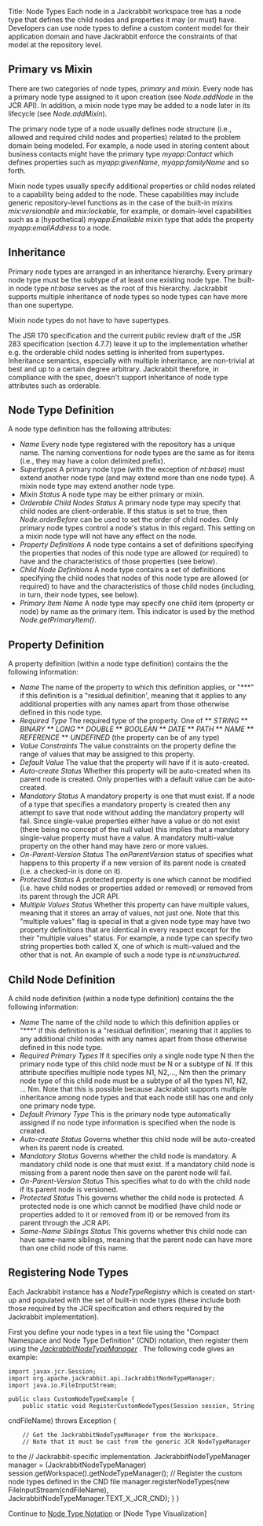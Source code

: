 Title: Node Types
Each node in a Jackrabbit workspace tree has a node type that defines the
child nodes and properties it may (or must) have. Developers can use node
types to define a custom content model for their application domain and
have Jackrabbit enforce the constraints of that model at the repository
level.

<a name="NodeTypes-PrimaryvsMixin"></a>
## Primary vs Mixin

There are two categories of node types, *primary* and *mixin*. Every node
has a primary node type assigned to it upon creation (see *Node.addNode*
in the JCR API). In addition, a mixin node type may be added to a node
later in its lifecycle (see *Node.addMixin*).

The primary node type of a node usually defines node structure (i.e.,
allowed and required child nodes and properties) related to the problem
domain being modeled. For example, a node used in storing content about
business contacts might have the primary type *myapp:Contact* which
defines properties such as *myapp:givenName*, *myapp:familyName* and so
forth.

Mixin node types usually specify additional properties or child nodes
related to a capability being added to the node. These capabilities may
include generic repository-level functions as in the case of the built-in
mixins *mix:versionable* and *mix:lockable*, for example, or
domain-level capabilities such as a (hypothetical) *myapp:Emailable*
mixin type that adds the property *myapp:emailAddress* to a node.

<a name="NodeTypes-Inheritance"></a>
## Inheritance

Primary node types are arranged in an inheritance hierarchy. Every primary
node type must be the subtype of at least one existing node type. The
built-in node type *nt:base* serves as the root of this hierarchy.
Jackrabbit supports multiple inheritance of node types so node types can
have more than one supertype.

Mixin node types do not have to have supertypes.

The JSR 170 specification and the current public review draft of the JSR
283 specification (section 4.7.7) leave it up to the implementation whether
e.g. the orderable child nodes setting is inherited from supertypes.
Inheritance semantics, especially with multiple inheritance, are
non-trivial at best and up to a certain degree arbitrary. Jackrabbit
therefore, in compliance with the spec, doesn't support inheritance of node
type attributes such as orderable.

<a name="NodeTypes-NodeTypeDefinition"></a>
## Node Type Definition

A node type definition has the following attributes:

* *Name* Every node type registered with the repository has a unique name.
The naming conventions for node 		    types are the same as
for items (i.e., they may have a colon delimited prefix).
* *Supertypes* A primary node type (with the exception of *nt:base*) must
extend another node type (and may extend more than one node type). A mixin
node type may extend another node type.
* *Mixin Status* A node type may be either primary or mixin.
* *Orderable Child Nodes Status* A primary node type may specify that child
nodes are client-orderable. If this status is set to true, then
*Node.orderBefore* can be used to set the order of child nodes. Only
primary node types control a node's status in this regard. This setting on
a mixin node type will not have 		    any effect on the node.
* *Property Definitions* A node type contains a set of definitions
specifying the properties that nodes of this node type are allowed (or
required) to have and the characteristics of those properties (see below).
* *Child Node Definitions* A node type contains a set of definitions
specifying the child nodes that nodes of this node type are allowed (or
required) to have and the characteristics of those child nodes (including,
in turn, their node types, see below).
* *Primary Item Name* A node type may specify one child item (property or
node) by name as the primary item. This indicator is used by the method
*Node.getPrimaryItem()*.

<a name="NodeTypes-PropertyDefinition"></a>
## Property Definition

A property definition (within a node type definition) contains the the
following information:

* *Name* The name of the property to which this definition applies, or
"***" if this definition is			      a "residual
definition', meaning that it applies to any additional properties with any
names apart from those otherwise defined in this node type.
* *Required Type* The required type of the property. One of
** *STRING*
** *BINARY*
** *LONG*
** *DOUBLE*
** *BOOLEAN*
** *DATE*
** *PATH*
** *NAME*
** *REFERENCE*
** *UNDEFINED* (the property can be of any type)
* *Value Constraints* The value constraints on the property define the
range of values that may be assigned			     to this
property.
* *Default Value* The value that the property will have if it is
auto-created.
* *Auto-create Status* Whether this property will be auto-created when its
parent node is created. Only properties with a default value can be
auto-created.
* *Mandatory Status* A mandatory property is one that must exist. If a node
of a type that specifies a			   mandatory property is
created then any attempt to save that node without adding the mandatory
property will fail. Since single-value properties either have a value or do
not exist (there being no concept of the null value) this implies that a
mandatory single-value property must have a value. A mandatory multi-value
property on the other hand may have zero or more values.
* *On-Parent-Version Status* The *onParentVersion* status of specifies
what happens to this property if a			   new version of
its parent node is created (i.e. a checked-in is done on it).
* *Protected Status* A protected property is one which cannot be modified
(i.e. have child nodes or properties added or removed) or removed from its
parent through the JCR API.
* *Multiple Values Status* Whether this property can have multiple values,
meaning that it stores an array of values, not just one. Note that this
"multiple values" flag is special in that a given node type may have two
property definitions that are identical in every respect except for the
their "multiple values" status. For example, a node type can specify two
string properties both called X, one of which is multi-valued and the other
that is not. An example of such a node type is *nt:unstructured*.

<a name="NodeTypes-ChildNodeDefinition"></a>
## Child Node Definition

A child node definition (within a node type definition) contains the the
following information:

* *Name* The name of the child node to which this definition applies or
"***" if this definition is			      a "residual
definition', meaning that it applies to any additional child nodes with any
			names apart from those otherwise defined in this
node type.
* *Required Primary Types* If it specifies only a single node type N then
the primary node type of this child node must be N or a subtype of N. If
this attribute specifies multiple node types N1, N2,..., Nm then the
primary node type of this child node must be a subtype of all the types N1,
N2, ... Nm. Note that this			   is possible because
Jackrabbit supports multiple inheritance among node types and that each
node still has one and only one primary node type.
* *Default Primary Type* This is the primary node type automatically
assigned if no node type information is specified when the node is created.
* *Auto-create Status* Governs whether this child node will be auto-created
when its parent node is created.
* *Mandatory Status* Governs whether the child node is mandatory. A
mandatory child node is one that must exist. If a mandatory child node is
missing from a parent node then save on the parent node will fail.
* *On-Parent-Version Status* This specifies what to do with the child node
if its parent node is versioned.
* *Protected Status* This governs whether the child node is protected. A
protected node is one which cannot be modified (have child node or
properties added to it or removed from it) or be removed from its	   
	      parent through the JCR API.
* *Same-Name Siblings Status* This governs whether this child node can have
same-name siblings, meaning that the parent node can have more than one
child node of this name.

<a name="NodeTypes-RegisteringNodeTypes"></a>
## Registering Node Types

Each Jackrabbit instance has a *NodeTypeRegistry* which is created on
start-up and populated with the set of built-in node types (these include
both those required by the JCR specification and others required by the
Jackrabbit implementation).

First you define your node types in a text file using the "Compact
Namespace and Node Type Definition" (CND) notation, then register them
using the  [*JackrabbitNodeTypeManager*](http://jackrabbit.apache.org/api/1.5/org/apache/jackrabbit/api/JackrabbitNodeTypeManager.html)
. The following code gives an example:


    import javax.jcr.Session;
    import org.apache.jackrabbit.api.JackrabbitNodeTypeManager;
    import java.io.FileInputStream;
    
    public class CustomNodeTypeExample {
        public static void RegisterCustomNodeTypes(Session session, String
cndFileName)
    	throws Exception {
    
    	// Get the JackrabbitNodeTypeManager from the Workspace.
    	// Note that it must be cast from the generic JCR NodeTypeManager
to the
    	// Jackrabbit-specific implementation.
    	JackrabbitNodeTypeManager manager = (JackrabbitNodeTypeManager)
    	       session.getWorkspace().getNodeTypeManager();
    	// Register the custom node types defined in the CND file
    	manager.registerNodeTypes(new FileInputStream(cndFileName),
    	       JackrabbitNodeTypeManager.TEXT_X_JCR_CND);
        }
    }


Continue to [Node Type Notation](node-type-notation.html)
 or [Node Type Visualization]
